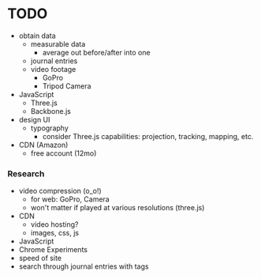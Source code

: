# TODO

- obtain data
  * measurable data
    - average out before/after into one
  * journal entries
  * video footage
    - GoPro
    - Tripod Camera
- JavaScript
  * Three.js
  * Backbone.js
- design UI
  * typography
    - consider Three.js capabilities: projection, tracking, mapping, etc.
- CDN (Amazon)
  * free account (12mo)

### Research

- video compression (o_o!)
  * for web: GoPro, Camera
  * won't matter if played at various resolutions (three.js)
- CDN
  * video hosting?
  * images, css, js
- JavaScript
- Chrome Experiments
- speed of site
- search through journal entries with tags
